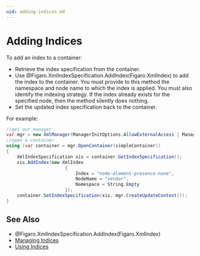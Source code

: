 ```yaml
---
uid: adding-indices.md
---
```


# Adding Indices

To add an index to a container:

* Retrieve the index specification from the container. 
* Use @Figaro.XmlIndexSpecification.AddIndex(Figaro.XmlIndex) to add the index to the container. You must provide to this method the namespace and node name to which the index is applied. You must also identify the indexing strategy. If the index already exists for the specified node, then the method silently does nothing.
* Set the updated index specification back to the container.

For example:



``` C#
//get our manager
var mgr = new XmlManager(ManagerInitOptions.AllowExternalAccess | ManagerInitOptions.AllowAutoOpen);
//open a container
using (var container = mgr.OpenContainer(simpleContainer))
{
    XmlIndexSpecification xis = container.GetIndexSpecification();
    xis.AddIndex(new XmlIndex
                      {
                          Index = "node-element-presence-none",
                          NodeName = "vendor",
                          Namespace = String.Empty
                      });
    container.SetIndexSpecification(xis, mgr.CreateUpdateContext());
}
```


## See Also

* @Figaro.XmlIndexSpecification.AddIndex(Figaro.XmlIndex)
* [Managing Indices](xref:managing-indices.md)
* [Using Indices](xref:using-indices.md)
